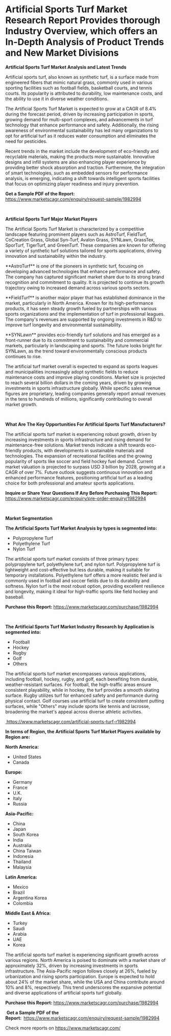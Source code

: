 <p><h1>Artificial Sports Turf Market Research Report Provides thorough Industry Overview, which offers an In-Depth Analysis of Product Trends and New Market Divisions</h1></p><p><strong>Artificial Sports Turf Market Analysis and Latest Trends</strong></p>
<p><p>Artificial sports turf, also known as synthetic turf, is a surface made from engineered fibers that mimic natural grass, commonly used in various sporting facilities such as football fields, basketball courts, and tennis courts. Its popularity is attributed to durability, low maintenance costs, and the ability to use it in diverse weather conditions.</p><p>The Artificial Sports Turf Market is expected to grow at a CAGR of 8.4% during the forecast period, driven by increasing participation in sports, growing demand for multi-sport complexes, and advancements in turf technology that enhance performance and safety. Additionally, the rising awareness of environmental sustainability has led many organizations to opt for artificial turf as it reduces water consumption and eliminates the need for pesticides. </p><p>Recent trends in the market include the development of eco-friendly and recyclable materials, making the products more sustainable. Innovative designs and infill systems are also enhancing player experience by providing better shock absorption and traction. Furthermore, the integration of smart technologies, such as embedded sensors for performance analysis, is emerging, indicating a shift towards intelligent sports facilities that focus on optimizing player readiness and injury prevention.</p></p>
<p><strong>Get a Sample PDF of the Report:&nbsp;</strong> <a href="https://www.marketscagr.com/enquiry/request-sample/1982994?utm_campaign=1848&utm_medium=2&utm_source=Github&utm_content=ia&utm_term=08022025&utm_id=artificial-sports-turf">https://www.marketscagr.com/enquiry/request-sample/1982994</a></p>
<p>&nbsp;</p>
<p><strong>Artificial Sports Turf Major Market Players</strong></p>
<p><p>The Artificial Sports Turf Market is characterized by a competitive landscape featuring prominent players such as AstroTurf, FieldTurf, CoCreation Grass, Global Syn-Turf, Avalon Grass, SYNLawn, GrassTex, SporTurf, TigerTurf, and GreenTurf. These companies are known for offering a variety of synthetic turf solutions tailored for sports applications, driving innovation and sustainability within the industry.</p><p>**AstroTurf** is one of the pioneers in synthetic turf, focusing on developing advanced technologies that enhance performance and safety. The company has captured significant market share due to its strong brand recognition and commitment to quality. It is projected to continue its growth trajectory owing to increased demand across various sports sectors.</p><p>**FieldTurf** is another major player that has established dominance in the market, particularly in North America. Known for its high-performance products, it has seen steady growth fueled by partnerships with various sports organizations and the implementation of turf in professional leagues. The company's revenues are supported by ongoing investments in R&D to improve turf longevity and environmental sustainability.</p><p>**SYNLawn** provides eco-friendly turf solutions and has emerged as a front-runner due to its commitment to sustainability and commercial markets, particularly in landscaping and sports. The future looks bright for SYNLawn, as the trend toward environmentally conscious products continues to rise.</p><p>The artificial turf market overall is expected to expand as sports leagues and municipalities increasingly adopt synthetic fields to reduce maintenance costs and improve playing conditions. Market size is projected to reach several billion dollars in the coming years, driven by growing investments in sports infrastructure globally. While specific sales revenue figures are proprietary, leading companies generally report annual revenues in the tens to hundreds of millions, significantly contributing to overall market growth.</p></p>
<p>&nbsp;</p>
<p><strong>What Are The Key Opportunities For Artificial Sports Turf Manufacturers?</strong></p>
<p><p>The artificial sports turf market is experiencing robust growth, driven by increasing investments in sports infrastructure and rising demand for maintenance-free solutions. Market trends indicate a shift towards eco-friendly products, with developments in sustainable materials and technologies. The expansion of recreational facilities and the growing popularity of sports like soccer and field hockey fuel demand. Current market valuation is projected to surpass USD 3 billion by 2028, growing at a CAGR of over 7%. Future outlook suggests continuous innovation and enhanced performance features, positioning artificial turf as a leading choice for both professional and amateur sports applications.</p></p>
<p><strong>Inquire or Share Your Questions If Any Before Purchasing This Report:</strong> <a href="https://www.marketscagr.com/enquiry/pre-order-enquiry/1982994?utm_campaign=1848&utm_medium=2&utm_source=Github&utm_content=ia&utm_term=08022025&utm_id=artificial-sports-turf">https://www.marketscagr.com/enquiry/pre-order-enquiry/1982994</a></p>
<p>&nbsp;</p>
<p><strong>Market Segmentation</strong></p>
<p><strong>The Artificial Sports Turf Market Analysis by types is segmented into:</strong></p>
<p><ul><li>Polypropylene Turf</li><li>Polyethylene Turf</li><li>Nylon Turf</li></ul></p>
<p><p>The artificial sports turf market consists of three primary types: polypropylene turf, polyethylene turf, and nylon turf. Polypropylene turf is lightweight and cost-effective but less durable, making it suitable for temporary installations. Polyethylene turf offers a more realistic feel and is commonly used in football and soccer fields due to its durability and softness. Nylon turf is the most robust option, providing excellent resilience and longevity, making it ideal for high-traffic sports like field hockey and baseball.</p></p>
<p><strong>Purchase this Report:&nbsp;</strong><a href="https://www.marketscagr.com/purchase/1982994?utm_campaign=1848&utm_medium=2&utm_source=Github&utm_content=ia&utm_term=08022025&utm_id=artificial-sports-turf">https://www.marketscagr.com/purchase/1982994</a></p>
<p>&nbsp;</p>
<p><strong>The Artificial Sports Turf Market Industry Research by Application is segmented into:</strong></p>
<p><ul><li>Football</li><li>Hockey</li><li>Rugby</li><li>Golf</li><li>Others</li></ul></p>
<p><p>The artificial sports turf market encompasses various applications, including football, hockey, rugby, and golf, each benefiting from durable, weather-resistant surfaces. For football, the high-traffic areas ensure consistent playability, while in hockey, the turf provides a smooth skating surface. Rugby utilizes turf for enhanced safety and performance during physical contact. Golf courses use artificial turf to create consistent putting surfaces, while "Others" may include sports like tennis and lacrosse, broadening the market's appeal across diverse athletic activities.</p></p>
<p><a href="https://www.marketscagr.com/artificial-sports-turf-r1982994?utm_campaign=1848&utm_medium=2&utm_source=Github&utm_content=ia&utm_term=08022025&utm_id=artificial-sports-turf">&nbsp;https://www.marketscagr.com/artificial-sports-turf-r1982994</a></p>
<p><strong>In terms of Region, the Artificial Sports Turf Market Players available by Region are:</strong></p>
<p>
    <p> <strong> North America: </strong>
        <ul>
            <li>United States</li>
            <li>Canada</li>
        </ul>
        </p> 
    <p> <strong> Europe: </strong>
        <ul>
            <li>Germany</li>
            <li>France</li>
            <li>U.K.</li>
            <li>Italy</li>
            <li>Russia</li>
        </ul>
        </p> 
    <p> <strong> Asia-Pacific: </strong>
        <ul>
            <li>China</li>
            <li>Japan</li>
            <li>South Korea</li>
            <li>India</li>
            <li>Australia</li>
            <li>China Taiwan</li>
            <li>Indonesia</li>
            <li>Thailand</li>
            <li>Malaysia</li>
        </ul>
        </p> 
    <p> <strong> Latin America: </strong>
        <ul>
            <li>Mexico</li>
            <li>Brazil</li>
            <li>Argentina Korea</li>
            <li>Colombia</li>
        </ul>
        </p> 
    <p> <strong> Middle East & Africa: </strong>
        <ul>
            <li>Turkey</li>
            <li>Saudi</li>
            <li>Arabia</li>
            <li>UAE</li>
            <li>Korea</li>
        </ul>
    </p>
    </p>
<p><p>The artificial sports turf market is experiencing significant growth across various regions. North America is poised to dominate with a market share of approximately 32%, driven by increasing investments in sports infrastructure. The Asia-Pacific region follows closely at 26%, fueled by urbanization and rising sports participation. Europe is expected to hold about 24% of the market share, while the USA and China contribute around 10% and 8%, respectively. This trend underscores the expansive potential and diverse applications of artificial sports turf globally.</p></p>
<p><strong>Purchase this Report: </strong><a href="https://www.marketscagr.com/purchase/1982994?utm_campaign=1848&utm_medium=2&utm_source=Github&utm_content=ia&utm_term=08022025&utm_id=artificial-sports-turf">https://www.marketscagr.com/purchase/1982994</a></p>
<p>&nbsp;<strong>Get a Sample PDF of the Report:&nbsp;&nbsp;</strong><a href="https://www.marketscagr.com/enquiry/request-sample/1982994?utm_campaign=1848&utm_medium=2&utm_source=Github&utm_content=ia&utm_term=08022025&utm_id=artificial-sports-turf">https://www.marketscagr.com/enquiry/request-sample/1982994</a></p>
<p><strong></strong></p>
<p>Check more reports on <a href="https://www.marketscagr.com/?utm_campaign=1848&utm_medium=2&utm_source=Github&utm_content=ia&utm_term=08022025&utm_id=artificial-sports-turf">https://www.marketscagr.com/</a></p>